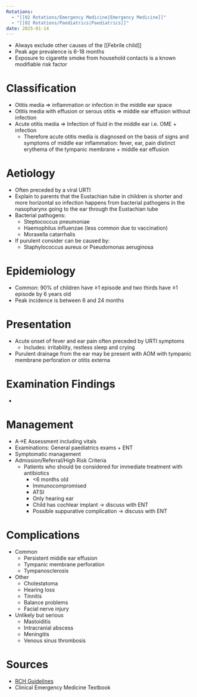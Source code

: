 ```yaml
---
Rotations:
  - "[[02 Rotations/Emergency Medicine|Emergency Medicine]]"
  - "[[02 Rotations/Paediatrics|Paediatrics]]"
date: 2025-01-14
---
```

- Always exclude other causes of the [[Febrile child]]
- Peak age prevalence is 6-18 months
- Exposure to cigarette smoke from household contacts is a known modifiable risk factor
# Classification
- Otitis media ⇒ inflammation or infection in the middle ear space
- Otitis media with effusion or serous otitis ⇒ middle ear effusion without infection
- Acute otitis media ⇒ Infection of fluid in the middle ear i.e. OME + infection
	- Therefore acute otitis media is diagnosed on the basis of signs and symptoms of middle ear inflammation: fever, ear, pain distinct erythema of the tympanic membrane + middle ear effusion
# Aetiology
- Often preceded by a viral URTI
- Explain to parents that the Eustachian tube in children is shorter and more horizontal so infection happens from bacterial pathogens in the nasopharynx going to the ear through the Eustachian tube
- Bacterial pathogens:
	- Steptococcus pneumoniae
	- Haemophilus influenzae (less common due to vaccination)
	- Moraxella catarrhalis
- If purulent consider can be caused by:
	- Staphylococcus aureus or Pseudomonas aeruginosa
# Epidemiology
- Common: 90% of children have ≥1 episode and two thirds have ≥1 episode by 6 years old
- Peak incidence is between 6 and 24 months
# Presentation
- Acute onset of fever and ear pain often preceded by URTI symptoms
	- Includes: irritability, restless sleep and crying
- Purulent drainage from the ear may be present with AOM with tympanic membrane perforation or otitis externa
# Examination Findings
- 
# Management
- A→E Assessment including vitals
- Examinations: General paediatrics exams + ENT
- Symptomatic management
- Admission/Referral/High Risk Criteria
	- Patients who should be considered for immediate treatment with antibiotics
		- <6 months old
		- Immunocompromised
		- ATSI
		- Only hearing ear
		- Child has cochlear implant → discuss with ENT
		- Possible suppurative complication → discuss with ENT
# Complications
- Common
	- Persistent middle ear effusion
	- Tympanic membrane perforation
	- Tympanosclerosis
- Other
	- Cholestatoma
	- Hearing loss
	- Tinnitis
	- Balance problems
	- Facial nerve injury
- Unlikely but serious
	- Mastoiditis
	- Intracranial abscess
	- Meningitis
	- Venous sinus thrombosis
# Sources
- [RCH Guidelines](https://www.rch.org.au/clinicalguide/guideline_index/acute_otitis_media/)
- Clinical Emergency Medicine Textbook